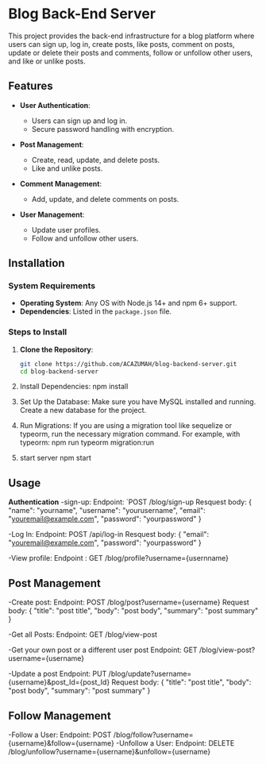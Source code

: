 # Blog Back-End Server

This project provides the back-end infrastructure for a blog platform where users can sign up, log in, create posts, like posts, comment on posts, update or delete their posts and comments, follow or unfollow other users, and like or unlike posts.

## Features
- **User Authentication**:
  - Users can sign up and log in.
  - Secure password handling with encryption.
  
- **Post Management**:
  - Create, read, update, and delete posts.
  - Like and unlike posts.

- **Comment Management**:
  - Add, update, and delete comments on posts.
  
- **User Management**:
  - Update user profiles.
  - Follow and unfollow other users.

## Installation

### System Requirements
- **Operating System**: Any OS with Node.js 14+ and npm 6+ support.
- **Dependencies**: Listed in the `package.json` file.

### Steps to Install
1. **Clone the Repository**:
   ```bash
   git clone https://github.com/ACAZUMAH/blog-backend-server.git
   cd blog-backend-server

2. Install Dependencies:
   npm install

3. Set Up the Database:
   Make sure you have MySQL installed and running.
   Create a new database for the project.

4. Run Migrations:
  If you are using a migration tool like sequelize or typeorm, run the necessary migration command. For example, with typeorm:
    npm run typeorm migration:run

5. start server
   npm start

## Usage
**Authentication**
  -sign-up:
    Endpoint: `POST /blog/sign-up
    Resquest body:
    {
       "name": "yourname",
       "username": "yourusername",
       "email": "youremail@example.com",
       "password": "yourpassword"
    }

  -Log In:
    Endpoint: POST /api/log-in
    Resquest body:
    {
       "email": "youremail@example.com",
       "password": "yourpassword" 
    }

  -View profile:
    Endpoint : GET /blog/profile?username={usernname}

## Post Management 
  -Create post:
    Endpoint: POST /blog/post?username={username}
    Request body:
    {
      "title": "post title",
      "body": "post body",
      "summary": "post summary" 
    }

  -Get all Posts:
    Endpoint: GET /blog/view-post

  -Get your own post or a different user post
    Endpoint: GET /blog/view-post?username={username}

  -Update a post 
    Endpoint: PUT /blog/update?username={username}&post_Id={post_Id}
    Request body:
    {
      "title": "post title",
      "body": "post body",
      "summary": "post summary" 
    }
  
  



## Follow Management
  -Follow a User:
    Endpoint: POST /blog/follow?username={username}&follow={username}
  -Unfollow a User:
    Endpoint: DELETE /blog/unfollow?username={username}&unfollow={username}